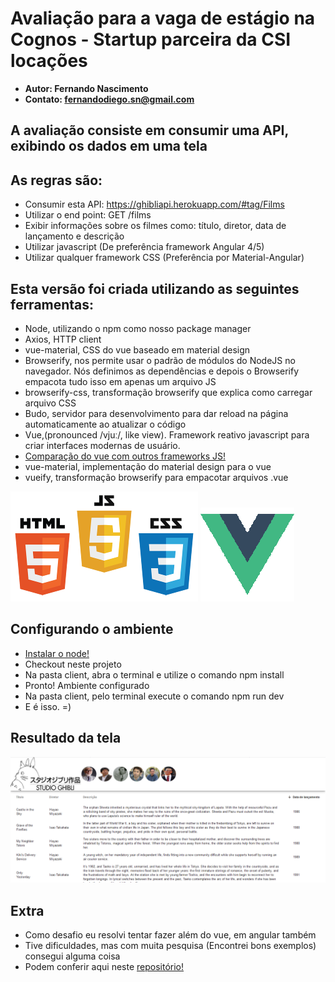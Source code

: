 # Avaliação para a vaga de estágio na Cognos - Startup parceira da CSI locações
* **Autor: Fernando Nascimento** 
* **Contato: fernandodiego.sn@gmail.com**

## A avaliação consiste em consumir uma API, exibindo os dados em uma tela

## As regras são:

* Consumir esta API: https://ghibliapi.herokuapp.com/#tag/Films
* Utilizar o end point: GET /films
* Exibir informações sobre os filmes como: título, diretor, data de lançamento e descrição
* Utilizar javascript (De preferência framework Angular 4/5)
* Utilizar qualquer framework CSS (Preferência por Material-Angular)

## Esta versão foi criada utilizando as seguintes ferramentas:

* Node, utilizando o npm como nosso package manager
* Axios, HTTP client
* vue-material, CSS do vue baseado em material design
* Browserify, nos permite usar o padrão de módulos do NodeJS no navegador. Nós definimos as dependências e depois o Browserify empacota tudo isso em apenas um arquivo JS
* browserify-css, transformação browserify que explica como carregar arquivo CSS
* Budo, servidor para desenvolvimento para dar reload na página automaticamente ao atualizar o código
* Vue,(pronounced /vjuː/, like view). Framework reativo javascript para criar interfaces modernas de usuário.
* [Comparação do vue com outros frameworks JS!](https://vuejs.org/v2/guide/comparison.html)
* vue-material, implementação do material design para o vue
* vueify, transformação browserify para empacotar arquivos .vue

![vue logo](img/frontend.png) ![tríade front end](img/Vue.png)

## Configurando o ambiente

* [Instalar o node!](https://nodejs.org/en/download/)
* Checkout neste projeto
* Na pasta client, abra o terminal e utilize o comando npm install
* Pronto! Ambiente configurado
* Na pasta client, pelo terminal execute o comando npm run dev
* E é isso. =)

## Resultado da tela
![tela](img/overview.PNG)

## Extra
* Como desafio eu resolvi tentar fazer além do vue, em angular também
* Tive dificuldades, mas com muita pesquisa (Encontrei bons exemplos) consegui alguma coisa
* Podem conferir aqui neste [repositório!](https://github.com/fernandiego/avaliacao-cognos-angular)
